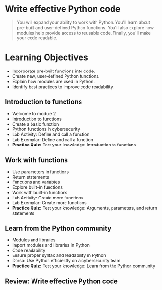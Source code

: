 # Write effective Python code
> You will expand your ability to work with Python. You'll learn about pre-built and user-defined Python functions. You'll also explore how modules help provide access to reusable code. Finally, you'll make your code readable.
# Learning Objectives
- Incorporate pre-built functions into code.
- Create new, user-defined Python functions.
- Explain how modules are used in Python.
- Identify best practices to improve code readability.
## Introduction to functions
- Welcome to module 2
- Introduction to functions
- Create a basic function
- Python functions in cybersecurity
- Lab Activity: Define and call a function
- Lab Exemplar: Define and call a function
- **Practice Quiz:** Test your knowledge: Introduction to functions
## Work with functions
- Use parameters in functions
- Return statements
- Functions and variables
- Explore built-in functions
- Work with built-in functions
- Lab Activity: Create more functions
- Lab Exemplar: Create more functions
- **Practice Quiz:** Test your knowledge: Arguments, parameters, and return statements
## Learn from the Python community
- Modules and libraries
- Import modules and libraries in Python
- Code readability
- Ensure proper syntax and readability in Python
- Dorsa: Use Python efficiently on a cybersecurity team
- **Practice Quiz:** Test your knowledge: Learn from the Python community
## Review: Write effective Python code
